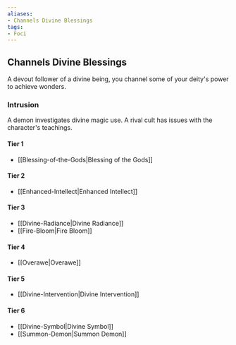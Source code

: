 ```yaml
---
aliases:
- Channels Divine Blessings
tags:
- Foci
---
```


  
## Channels Divine Blessings  
A devout follower of a divine being, you channel some of your deity's power to achieve wonders.  
 ### Intrusion  
A demon investigates divine magic use. A rival cult has issues with the character's teachings.   
#### Tier 1    
* [[Blessing-of-the-Gods|Blessing of the Gods]]  
#### Tier 2    
* [[Enhanced-Intellect|Enhanced Intellect]]  
#### Tier 3    
  - [[Divine-Radiance|Divine Radiance]]  
  - [[Fire-Bloom|Fire Bloom]]  
#### Tier 4    
* [[Overawe|Overawe]]  
#### Tier 5    
* [[Divine-Intervention|Divine Intervention]]  
#### Tier 6    
  - [[Divine-Symbol|Divine Symbol]]  
  - [[Summon-Demon|Summon Demon]]